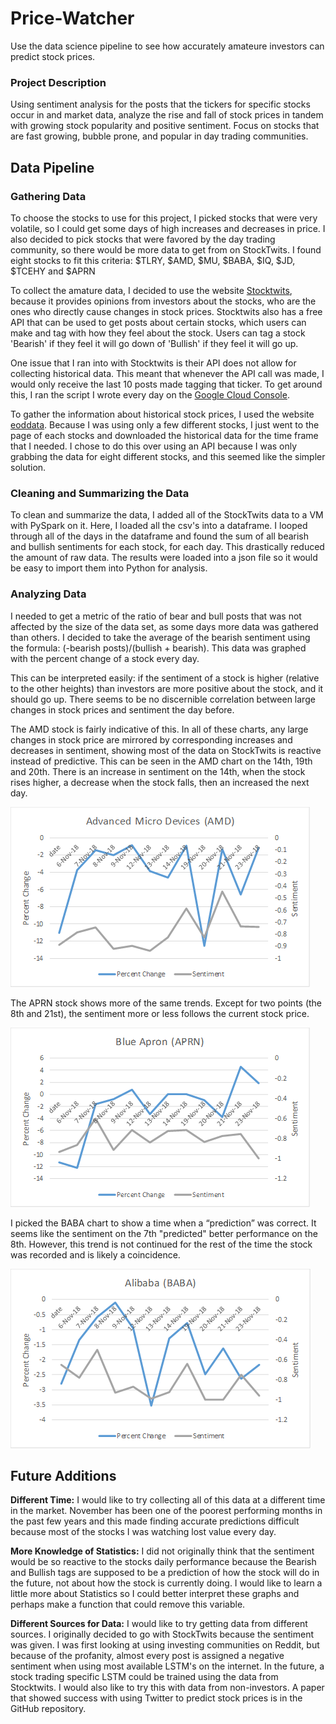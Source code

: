 # Price-Watcher
Use the data science pipeline to see how accurately  amateure investors can predict stock prices.
### Project Description
Using sentiment analysis for the posts that the tickers for specific stocks occur in and market data, analyze the rise and fall of stock prices in tandem with growing stock popularity and positive sentiment.  Focus on stocks that are fast growing, bubble prone, and popular in day trading communities.
## Data Pipeline
### Gathering Data
To choose the stocks to use for this project, I picked stocks that were very volatile, so I could get some days of high increases and decreases in price.  I also decided to pick stocks that were favored by the day trading community, so there would be more data to get from on StockTwits.  I found eight stocks to fit this criteria: $TLRY, $AMD, $MU, $BABA, $IQ, $JD, $TCEHY and $APRN

To collect the amature data, I decided to use the website [Stocktwits](https://stocktwits.com/), because it provides opinions from investors about the stocks, who are the ones who directly cause changes in stock prices.  Stocktwits also has a free API that can be used to get posts about certain stocks, which users can make and tag with how they feel about the stock.  Users can tag a stock 'Bearish' if they feel it will go down of 'Bullish' if they feel it will go up.

One issue that I ran into with Stocktwits is their API does not allow for collecting historical data.  This meant that whenever the API call was made, I would only receive the last 10 posts made tagging that ticker.  To get around this, I ran the script I wrote every day on the [Google Cloud Console](https://cloud.google.com/cloud-console/).

To gather the information about historical stock prices, I used the website [eoddata](http://eoddata.com/).  Because I was using only a few different stocks, I just went to the page of each stocks and downloaded the historical data for the time frame that I needed.  I chose to do this over using an API because I was only grabbing the data for eight different stocks, and this seemed like the simpler solution. 

### Cleaning and Summarizing the Data
To clean and summarize the data, I added all of the StockTwits data to a VM with PySpark on it.  Here, I loaded all the csv's into a dataframe.  I looped through all of the days in the dataframe and found the sum of all bearish and bullish sentiments for each stock, for each day.  This drastically reduced the amount of raw data.  The results were loaded into a json file so it would be easy to import them into Python for analysis.

### Analyzing Data
I needed to get a metric of the ratio of bear and bull posts that was not affected by the size of the data set, as some days more data was gathered than others.  I decided to take the average of the bearish sentiment using the formula: (-bearish posts)/(bullish + bearish).  This data was graphed with the percent change of a stock every day.  

This can be interpreted easily: if the sentiment of a stock is higher (relative to the other heights) than investors are more positive about the stock, and it should go up.  There seems to be no discernible correlation between large changes in stock prices and sentiment the day before.

The AMD stock is fairly indicative of this.  In all of these charts, any large changes in stock price are mirrored by corresponding increases and decreases in sentiment, showing most of the data on StockTwits is reactive instead of predictive.  This can be seen in the AMD chart on the 14th, 19th and 20th.  There is an increase in sentiment on the 14th, when the stock rises higher, a decrease when the stock falls, then an increased the next day.     

![alt text](/finalGraphs/AMD.png?raw=true)

The APRN stock shows more of the same trends.  Except for two points (the 8th and 21st), the sentiment more or less follows the current stock price.

![alt text](/finalGraphs/APRN.png?raw=true)

I picked the BABA chart to show a time when a “prediction” was correct.  It seems like the sentiment on the 7th "predicted" better performance on the 8th.  However, this trend is not continued for the rest of the time the stock was recorded and is likely a coincidence.   

![alt text](/finalGraphs/BABA.png?raw=true)

## Future Additions

**Different Time:**  I would like to try collecting all of this data at a different time in the market.  November has been one of the poorest performing months in the past few years and this made finding accurate predictions difficult because most of the stocks I was watching lost value every day.

**More Knowledge of Statistics:** I did not originally think that the sentiment would be so reactive to the stocks daily performance because the Bearish and Bullish tags are supposed to be a prediction of how the stock will do in the future, not about how the stock is currently doing.  I would like to learn a little more about Statistics so I could better interpret these graphs and perhaps make a function that could remove this variable.

**Different Sources for Data:** I would like to try getting data from different sources.  I originally decided to go with StockTwits because the sentiment was given.  I was first looking at using investing communities on Reddit, but because of the profanity, almost every post is assigned a negative sentiment when using most available LSTM's on the internet.  In the future, a stock trading specific LSTM could be trained using the data from Stocktwits.  I would also like to try this with data from non-investors.  A paper that showed success with using Twitter to predict stock prices is in the GitHub repository.




